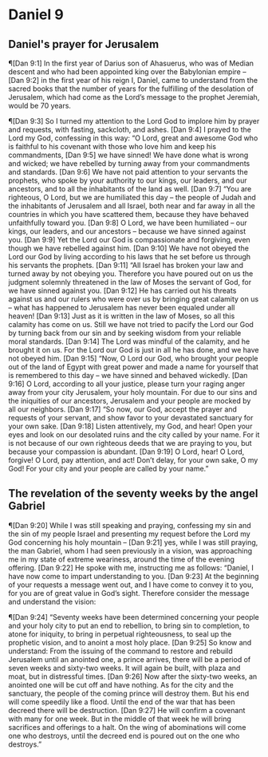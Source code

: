 # Daniel 9

## Daniel's prayer for Jerusalem
¶[Dan 9:1] In the first year of Darius son of Ahasuerus, who was of Median descent and who had been appointed king over the Babylonian empire –
[Dan 9:2] in the first year of his reign I, Daniel, came to understand from the sacred books that the number of years for the fulfilling of the desolation of Jerusalem, which had come as the Lord’s message to the prophet Jeremiah, would be 70 years.

¶[Dan 9:3] So I turned my attention to the Lord God to implore him by prayer and requests, with fasting, sackcloth, and ashes.
[Dan 9:4] I prayed to the Lord my God, confessing in this way: “O Lord, great and awesome God who is faithful to his covenant with those who love him and keep his commandments,
[Dan 9:5] we have sinned! We have done what is wrong and wicked; we have rebelled by turning away from your commandments and standards.
[Dan 9:6] We have not paid attention to your servants the prophets, who spoke by your authority to our kings, our leaders, and our ancestors, and to all the inhabitants of the land as well.
[Dan 9:7] “You are righteous, O Lord, but we are humiliated this day – the people of Judah and the inhabitants of Jerusalem and all Israel, both near and far away in all the countries in which you have scattered them, because they have behaved unfaithfully toward you.
[Dan 9:8] O Lord, we have been humiliated – our kings, our leaders, and our ancestors – because we have sinned against you.
[Dan 9:9] Yet the Lord our God is compassionate and forgiving, even though we have rebelled against him.
[Dan 9:10] We have not obeyed the Lord our God by living according to his laws that he set before us through his servants the prophets.
[Dan 9:11] “All Israel has broken your law and turned away by not obeying you. Therefore you have poured out on us the judgment solemnly threatened in the law of Moses the servant of God, for we have sinned against you.
[Dan 9:12] He has carried out his threats against us and our rulers who were over us by bringing great calamity on us – what has happened to Jerusalem has never been equaled under all heaven!
[Dan 9:13] Just as it is written in the law of Moses, so all this calamity has come on us. Still we have not tried to pacify the Lord our God by turning back from our sin and by seeking wisdom from your reliable moral standards.
[Dan 9:14] The Lord was mindful of the calamity, and he brought it on us. For the Lord our God is just in all he has done, and we have not obeyed him.
[Dan 9:15] “Now, O Lord our God, who brought your people out of the land of Egypt with great power and made a name for yourself that is remembered to this day – we have sinned and behaved wickedly.
[Dan 9:16] O Lord, according to all your justice, please turn your raging anger away from your city Jerusalem, your holy mountain. For due to our sins and the iniquities of our ancestors, Jerusalem and your people are mocked by all our neighbors.
[Dan 9:17] “So now, our God, accept the prayer and requests of your servant, and show favor to your devastated sanctuary for your own sake.
[Dan 9:18] Listen attentively, my God, and hear! Open your eyes and look on our desolated ruins and the city called by your name. For it is not because of our own righteous deeds that we are praying to you, but because your compassion is abundant.
[Dan 9:19] O Lord, hear! O Lord, forgive! O Lord, pay attention, and act! Don’t delay, for your own sake, O my God! For your city and your people are called by your name.”

## The revelation of the seventy weeks by the angel Gabriel
¶[Dan 9:20] While I was still speaking and praying, confessing my sin and the sin of my people Israel and presenting my request before the Lord my God concerning his holy mountain –
[Dan 9:21] yes, while I was still praying, the man Gabriel, whom I had seen previously in a vision, was approaching me in my state of extreme weariness, around the time of the evening offering.
[Dan 9:22] He spoke with me, instructing me as follows: “Daniel, I have now come to impart understanding to you.
[Dan 9:23] At the beginning of your requests a message went out, and I have come to convey it to you, for you are of great value in God’s sight. Therefore consider the message and understand the vision:

¶[Dan 9:24] “Seventy weeks have been determined concerning your people and your holy city to put an end to rebellion, to bring sin to completion, to atone for iniquity, to bring in perpetual righteousness, to seal up the prophetic vision, and to anoint a most holy place.
[Dan 9:25] So know and understand: From the issuing of the command to restore and rebuild Jerusalem until an anointed one, a prince arrives, there will be a period of seven weeks and sixty-two weeks. It will again be built, with plaza and moat, but in distressful times.
[Dan 9:26] Now after the sixty-two weeks, an anointed one will be cut off and have nothing. As for the city and the sanctuary, the people of the coming prince will destroy them. But his end will come speedily like a flood. Until the end of the war that has been decreed there will be destruction.
[Dan 9:27] He will confirm a covenant with many for one week. But in the middle of that week he will bring sacrifices and offerings to a halt. On the wing of abominations will come one who destroys, until the decreed end is poured out on the one who destroys.”
